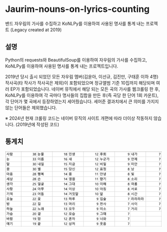 # Jaurim-nouns-on-lyrics-counting
밴드 자우림의 가사를 수집하고 KoNLPy를 이용하여 사용된 명사를 통계 내는 프로젝트
(Legacy created at 2019)

## 설명
Python의 requests와 BeautifulSoup를 이용하여 자우림의 가사를 수집하고, KoNLPy를 이용하여 사용된 명사를 통계 내는 프로젝트입니다.

2019년 당시 출시 되었던 모든 자우림 멤버(김윤아, 이선규, 김진만, 구태훈 이하 4명) 작사곡(타 작사가 작사곡은 제외)이 포함되었으며 정규앨범 기준 10집까지 해당되며 여러 EP가 포함되었습니다. 네이버 뮤직에서 해당 되는 모든 곡의 가사를 웹크롤링 한 후, KoNLPy를 이용하여 각 곡마다 명사들의 집합을 만든 후(즉 곡당 한 단어 1회 카운트), 각 단어가 몇 곡에서 등장하였는지 세어줬습니다. 세어준 결과치에서 큰 의미를 가지지 않는 단어들은 제외했습니다.

※ 2024년 현재 크롤링 코드는 네이버 뮤직의 사이트 개편에 따라 더이상 작동하지 않습니다. (2019년에 작성된 코드)

## 통계치
![plot](./Jaurim_nouns.png)
